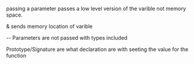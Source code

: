 passing a parameter passes a low level version of the varible not memory space.

& sends memory location of varible

-- Parameters are not passed with types included

Prototype/Signature are what declaration are with seeting the value for the function
